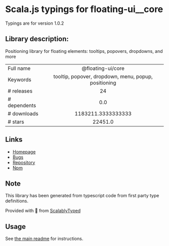
# Scala.js typings for floating-ui__core

Typings are for version 1.0.2

## Library description:
Positioning library for floating elements: tooltips, popovers, dropdowns, and more

|                    |                 |
| ------------------ | :-------------: |
| Full name          | @floating-ui/core |
| Keywords           | tooltip, popover, dropdown, menu, popup, positioning |
| # releases         | 24 |
| # dependents       | 0.0 |
| # downloads        | 1183211.3333333333 |
| # stars            | 22451.0 |

## Links
- [Homepage](https://floating-ui.com)
- [Bugs](https://github.com/floating-ui/floating-ui)
- [Repository](https://github.com/floating-ui/floating-ui)
- [Npm](https://www.npmjs.com/package/%40floating-ui%2Fcore)
    


## Note
This library has been generated from typescript code from first party type definitions.

Provided with :purple_heart: from [ScalablyTyped](https://github.com/oyvindberg/ScalablyTyped)

## Usage
See [the main readme](../../readme.md) for instructions.


